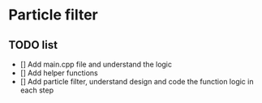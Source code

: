 # Particle filter

## TODO list
- [] Add main.cpp file and understand the logic
- [] Add helper functions
- [] Add particle filter, understand design and code the function logic in each step